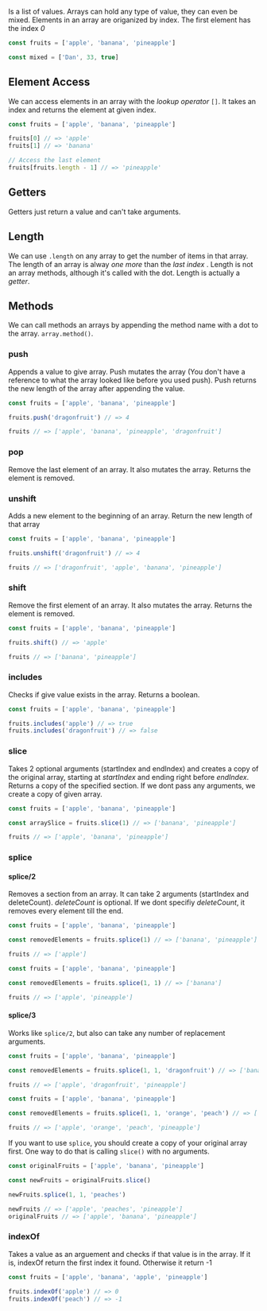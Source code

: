 Is a list of values. Arrays can hold any type of value, they can even be mixed. Elements in an array are origanized by index. The first element has the index *0*

```js
const fruits = ['apple', 'banana', 'pineapple']

const mixed = ['Dan', 33, true]
```

## Element Access

We can access elements in an array with the *lookup operator* `[]`. It takes an index and returns the element at given index.

```js
const fruits = ['apple', 'banana', 'pineapple']

fruits[0] // => 'apple'
fruits[1] // => 'banana'

// Access the last element
fruits[fruits.length - 1] // => 'pineapple'
```

## Getters

Getters just return a value and can't take arguments.

## Length

We can use `.length` on any array to get the number of items in that array. The length of an array is alway *one more* than the *last index* . Length is not an array methods, although it's called with the dot. Length is actually a *getter*.

## Methods

We can call methods an arrays by appending the method name with a dot to the array. `array.method()`. 

### push

Appends a value to give array. Push mutates the array (You don't have a reference to what the array looked like before you used push). Push returns the new length of the array after appending the value.

```js
const fruits = ['apple', 'banana', 'pineapple']

fruits.push('dragonfruit') // => 4

fruits // => ['apple', 'banana', 'pineapple', 'dragonfruit']
```

### pop

Remove the last element of an array. It also mutates the array. Returns the element is removed.

### unshift

Adds a new element to the beginning of an array. Return the new length of that array

```js
const fruits = ['apple', 'banana', 'pineapple']

fruits.unshift('dragonfruit') // => 4

fruits // => ['dragonfruit', 'apple', 'banana', 'pineapple']
```

### shift

Remove the first element of an array. It also mutates the array. Returns the element is removed.

```js
const fruits = ['apple', 'banana', 'pineapple']

fruits.shift() // => 'apple'

fruits // => ['banana', 'pineapple']
```

### includes

Checks if give value exists in the array. Returns a boolean.

```js
const fruits = ['apple', 'banana', 'pineapple']

fruits.includes('apple') // => true
fruits.includes('dragonfruit') // => false
```

### slice

Takes 2 optional arguments (startIndex and endIndex) and creates a copy of the original array, starting at *startIndex* and ending right before *endIndex*. Returns a copy of the specified section. If we dont pass any arguments, we create a copy of given array.

```js
const fruits = ['apple', 'banana', 'pineapple']

const arraySlice = fruits.slice(1) // => ['banana', 'pineapple']

fruits // => ['apple', 'banana', 'pineapple']
```


### splice

#### splice/2

Removes a section from an array. It can take 2 arguments (startIndex and deleteCount). *deleteCount* is optional. If we dont specifiy *deleteCount*, it removes every element till the end.

```js
const fruits = ['apple', 'banana', 'pineapple']

const removedElements = fruits.splice(1) // => ['banana', 'pineapple']

fruits // => ['apple']
```

```js
const fruits = ['apple', 'banana', 'pineapple']

const removedElements = fruits.splice(1, 1) // => ['banana']

fruits // => ['apple', 'pineapple']
```

#### splice/3

Works like `splice/2`, but also can take any number of replacement arguments.

```js
const fruits = ['apple', 'banana', 'pineapple']

const removedElements = fruits.splice(1, 1, 'dragonfruit') // => ['banana']

fruits // => ['apple', 'dragonfruit', 'pineapple']
```

```js
const fruits = ['apple', 'banana', 'pineapple']

const removedElements = fruits.splice(1, 1, 'orange', 'peach') // => ['banana']

fruits // => ['apple', 'orange', 'peach', 'pineapple']
```

If you want to use `splice`, you should create a copy of your original array first. One way to do that is calling `slice()` with no arguments.

```js
const originalFruits = ['apple', 'banana', 'pineapple']

const newFruits = originalFruits.slice()

newFruits.splice(1, 1, 'peaches')

newFruits // => ['apple', 'peaches', 'pineapple']
originalFruits // => ['apple', 'banana', 'pineapple']
```

### indexOf

Takes a value as an arguement and checks if that value is in the array. If it is, indexOf return the first index it found. Otherwise it return -1

```js
const fruits = ['apple', 'banana', 'apple', 'pineapple']

fruits.indexOf('apple') // => 0
fruits.indexOf('peach') // => -1
```